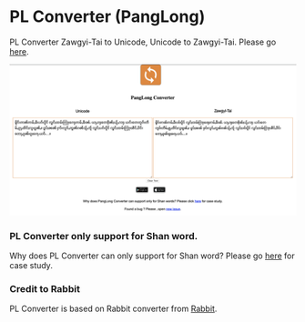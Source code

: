 # PL Converter (PangLong)
PL Converter Zawgyi-Tai to Unicode, Unicode to Zawgyi-Tai. Please go [here](https://tawngphait.github.io/plconverter/).

![Alt text](images/image.png?raw=true "Title")

### PL Converter only support for Shan word.
Why does PL Converter can only support for Shan word? Please go [here](https://tawngphait.github.io/plconverter/case.html) for case study.

### Credit to Rabbit
PL Converter is based on Rabbit converter from [Rabbit](https://github.com/Rabbit-Converter/Rabbit).
